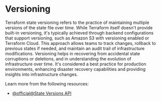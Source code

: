 # Versioning

Terraform state versioning refers to the practice of maintaining multiple versions of the state file over time. While Terraform itself doesn't provide built-in versioning, it's typically achieved through backend configurations that support versioning, such as Amazon S3 with versioning enabled or Terraform Cloud. This approach allows teams to track changes, rollback to previous states if needed, and maintain an audit trail of infrastructure modifications. Versioning helps in recovering from accidental state corruptions or deletions, and in understanding the evolution of infrastructure over time. It's considered a best practice for production environments, enhancing disaster recovery capabilities and providing insights into infrastructure changes.

Learn more from the following resources:

- [@official@State Versions API](https://developer.hashicorp.com/terraform/cloud-docs/api-docs/state-versions)